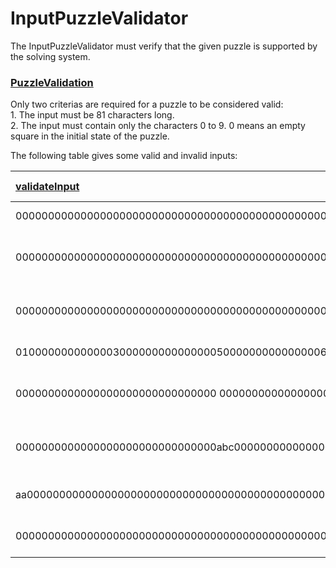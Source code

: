 # InputPuzzleValidator

The InputPuzzleValidator must verify that the given puzzle is supported by the solving system.

### [PuzzleValidation](- "PuzzleValidationSuite")
Only two criterias are required for a puzzle to be considered valid:  
    1. The input must be 81 characters long.  
    2. The input must contain only the characters 0 to 9. 0 means an empty square in the initial state of the puzzle.  

The following table gives some valid and invalid inputs:

| [validate][][Input][input]                                                                      | Description                             | [Valid input][valid] | [Invalidity reason][message] |
| :--------------------------------------------------------------------------------------------   | :-------------------------------------: | :------------------: | :--------------------------: |
| 000000000000000000000000000000000000000000000000000000000000000000000000000000000|                Empty grid, no hints.                   | true                 | (null)                       |
| 00000000000000000000000000000000000000000000000000000000000000000000000000000000000|              83 characters input, 81 required.       | false                | Invalid input puzzle.        |
| 000000000000000000000000000000000000000000000000000000000000000000000000000000|                   78 characters input, 81 required.       | false                | Invalid input puzzle.        |
| 010000000000000300000000000000050000000000000006000000000000090000000000080000000|                Some hints allowed.                     | true                 | (null)                       |
| 0000000000000000000000000000000 0000000000000000000000000000000000000000000000000|                Contains a space, an illegal character. | false                | Invalid input puzzle.        |
| 0000000000000000000000000000000abc00000000000000000000000000000000000000000000000|                Contains letters, illegal characters.   | false                | Invalid input puzzle.        |
| aa000000000000000000000000000000000000000000000000000000000000000000000000000000000|              Extra characters at the start.          | false                | Invalid input puzzle.        |
| 000000000000000000000000000000000000000000000000000000000000000000000000000000000bb|              Extra characters at the end.            | false                | Invalid input puzzle.        |

[input]: - "#input"
[validate]: - "#result = validateInput(#input)"
[valid]: - "?=#result.validInput"
[message]: - "?=#result.message"
